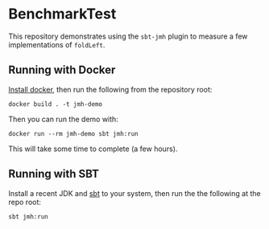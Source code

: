 # BenchmarkTest

This repository demonstrates using the `sbt-jmh` plugin to measure a few implementations of `foldLeft`.

## Running with Docker
[Install docker](https://docs.docker.com/get-docker/), then run the following from the repository root:
```
docker build . -t jmh-demo
```

Then you can run the demo with:
```
docker run --rm jmh-demo sbt jmh:run
```

This will take some time to complete (a few hours).

## Running with SBT
Install a recent JDK and [sbt](https://www.scala-sbt.org/) to your system, then run the the following at the repo root:
```
sbt jmh:run
```
